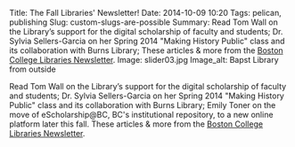 Title: The Fall Libraries' Newsletter!
Date: 2014-10-09 10:20
Tags: pelican, publishing
Slug: custom-slugs-are-possible
Summary: Read Tom Wall on the Library’s support for the digital scholarship of faculty and students; Dr. Sylvia Sellers-Garcia on her Spring 2014 "Making History Public" class and its collaboration with Burns Library; These articles & more from the [Boston College Libraries Newsletter](www.bc.edu/sites/libraries/newsletter/2014fall/index.html).
Image: slider03.jpg
Image_alt: Bapst Library from outside

Read Tom Wall on the Library’s support for the digital scholarship of faculty and students; Dr. Sylvia Sellers-Garcia on her Spring 2014 "Making History Public" class and its collaboration with Burns Library; Emily Toner on the move of eScholarship@BC, BC's institutional repository, to a new online platform later this fall. These articles & more from the 
[Boston College Libraries Newsletter](www.bc.edu/sites/libraries/newsletter/2014fall/index.html).